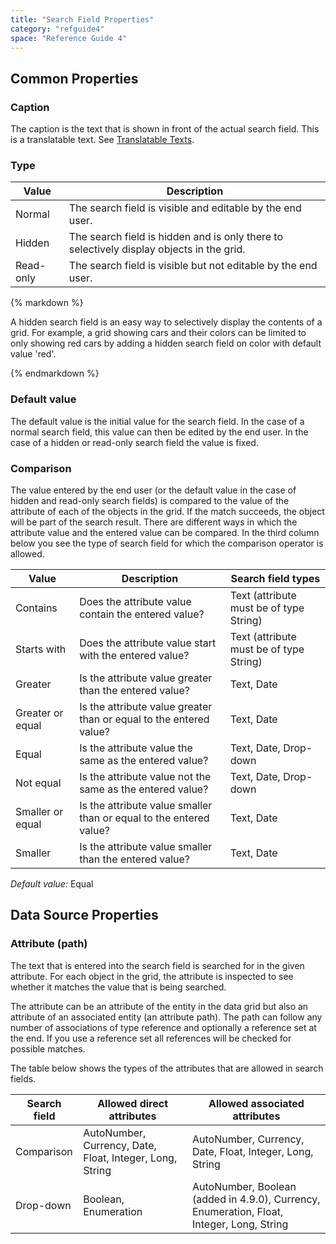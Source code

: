 ```yaml
---
title: "Search Field Properties"
category: "refguide4"
space: "Reference Guide 4"
---
```

## Common Properties

### Caption

The caption is the text that is shown in front of the actual search field. This is a translatable text. See [Translatable Texts](translatable-texts).

### Type

| Value | Description |
| --- | --- |
| Normal | The search field is visible and editable by the end user. |
| Hidden | The search field is hidden and is only there to selectively display objects in the grid. |
| Read-only | The search field is visible but not editable by the end user. |

<div class="alert alert-success">{% markdown %}

A hidden search field is an easy way to selectively display the contents of a grid. For example, a grid showing cars and their colors can be limited to only showing red cars by adding a hidden search field on color with default value 'red'.

{% endmarkdown %}</div>

### Default value

The default value is the initial value for the search field. In the case of a normal search field, this value can then be edited by the end user. In the case of a hidden or read-only search field the value is fixed.

### Comparison

The value entered by the end user (or the default value in the case of hidden and read-only search fields) is compared to the value of the attribute of each of the objects in the grid. If the match succeeds, the object will be part of the search result. There are different ways in which the attribute value and the entered value can be compared. In the third column below you see the type of search field for which the comparison operator is allowed.

| Value | Description | Search field types |
| --- | --- | --- |
| Contains | Does the attribute value contain the entered value? | Text (attribute must be of type String) |
| Starts with | Does the attribute value start with the entered value? | Text (attribute must be of type String) |
| Greater | Is the attribute value greater than the entered value? | Text, Date |
| Greater or equal | Is the attribute value greater than or equal to the entered value? | Text, Date |
| Equal | Is the attribute value the same as the entered value? | Text, Date, Drop-down |
| Not equal | Is the attribute value not the same as the entered value? | Text, Date, Drop-down |
| Smaller or equal | Is the attribute value smaller than or equal to the entered value? | Text, Date |
| Smaller | Is the attribute value smaller than the entered value? | Text, Date |

_Default value:_ Equal

## Data Source Properties

### Attribute (path)

The text that is entered into the search field is searched for in the given attribute. For each object in the grid, the attribute is inspected to see whether it matches the value that is being searched.

The attribute can be an attribute of the entity in the data grid but also an attribute of an associated entity (an attribute path). The path can follow any number of associations of type reference and optionally a reference set at the end. If you use a reference set all references will be checked for possible matches.

The table below shows the types of the attributes that are allowed in search fields.

| Search field | Allowed direct attributes | Allowed associated attributes |
| --- | --- | --- |
| Comparison | AutoNumber, Currency, Date, Float, Integer, Long, String | AutoNumber, Currency, Date, Float, Integer, Long, String |
| Drop-down | Boolean, Enumeration | AutoNumber, Boolean (added in 4.9.0), Currency, Enumeration, Float, Integer, Long, String |